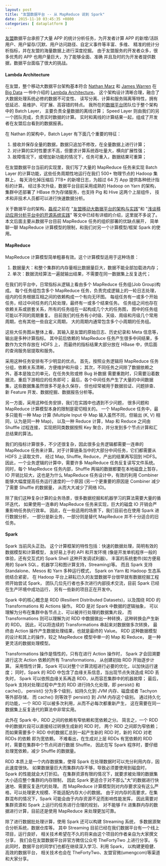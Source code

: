 ```yaml
---
layout: post
title: "友盟数据平台 -- 从 MapReduce 说到 Spark"
date: 2015-11-10 03:45:35 +0800
categories: [ dataplatform ]
---
```


[友盟][umeng]数据平台承担了大量 APP 的统计分析任务，为开发者计算 APP
的新增/活跃用户、用户留存/沉默、用户访问路径、自定义事件等丰富、多维、
精准的统计分析指标，并在友盟的海量数据上进行深度挖掘。
由于友盟服务的开发者众多，很多优秀的 APP 也用户量巨大，为了能够全面、准确
并且及时的为开发者提供数据，数据平台面临了很大的挑战。

<!-- more -->

#### Lambda Architecture

在友盟，整个移动大数据平台架构基本符合 [Nathan Marz][marz] 和 [James Warren][warren]
在 [Big Data][bigdatabook] 一书中介绍的 [Lambda Architecture][lambda-arch]。
这个架构设计清晰合理，融合了大数据处理系统必修的数据不可变性、
读写分离、计算和服务隔离等特性，拥有低延迟、易维护、可扩展、高容错的特点。
我所在的[数据平台][umengdp]团队位于整个架构中的 Batch Layer，
主要负责全量数据的离线计算；
Speed Layer 则由我们的另一个团队完成，负责实时数据的计算。
实时和离线的计算结果一起，组成了开发者在友盟后台看到的数据报表。

在 Nathan 的架构中，Batch Layer 有下面几个重要的特征：

1. 接收并保存全量的数据，数据只追加不修改，在全量数据上进行计算；
2. 对计算的实时性要求不高，但要求计算系统吞吐量大，横向扩展性强；
3. 故障情况下，或增加新功能的情况下，任务可重入，数据结果可重算；

在友盟数据平台当前的实现里，我们写了大量的 MapReduce 任务来实现 Batch Layer
的计算功能，这些任务周期性地运行在我们 500+ 物理节点的 Hadoop 集群上，
每天消化掉压缩后 7TB+ 的新增日志，为超过 64 万 App 提供各种统计指标的计算。
经过多次升级，数据平台目前采用成熟的 Hadoop on Yarn 的架构，
集群中还部署了 HBase 作为存储服务，也支持 Pig 和 Hive 这两个上层组件，
技术和非技术人员都可以进行快速数据分析。

关于数据平台的架构，[磊叔][unclelei]之前在
"[友盟移动大数据平台的架构与实践][unclelei-post0]"和
"[浅谈移动应用分析平台中的开源系统实践][unclelei-post1]"
等文中已经有详细的介绍，这里就不多说了。
本文后面主要从数据平台目前 MapReduce 任务的组织部署的优缺点展开，
简单聊一聊 MapReduce 计算模型的限制，和我们对另一个计算模型/框架 Spark 的使用。

#### MapReduce

MapReduce 计算模型简单粗暴有效。这个计算模型适用于这种场景：

1. 数据量大：和整个集群的内存量相比数据量巨大，数据不能全部加载进内存；
2. 单次：数据流经算法一遍就输出结果，不需要在同一数据集上反复迭代；

在我们的平台中，日常指标从逻辑上看由多个 MapReduce 任务组(Job Group)构成。
每个任务组包含多个 MapReduce 任务，负责完成逻辑上的一轮日志处理，
组内的任务根据互相之间的依赖构成一个有向无环图。
每组任务有一或多个开始任务，经过中间任务的几轮处理，最终有一或多个结束任务。
任务组之间也存在依赖关系或嵌套关系，所有的任务组在一起构成几个大的任务图，
图中的任务组可能以不同的周期重复。
目前我们的任务有小时级、天级、周级和月级几个常用周期，也有其他一些自定义周期，
大的周期内通常包含多个小周期的任务组。

<!-- TODO: 画一张任务逻辑关系的图 -->

这些大任务图从整体上看，其输入是友盟的原始日志、历史纪录和 Meta 信息等，
输出是多种计算指标。
其中前后依赖的 MapReduce 任务产生很多中间结果，多数作为文件存放在 HDFS 上，
而最终的指标结果大部分放在 HBase 中，供后面的查询服务层提取和服务。

采用这种任务安排有不少明显的优点。
首先，按照业务逻辑将 MapReduce 任务分组，依赖关系清晰，方便维护和升级；
其次，不同任务之间除了数据依赖之外，基本是独立的单元，在任务失败或修 Bug 补数据
需要重跑时，只需要沿着数据流，重启下游相应的任务即可；
最后，各个中间任务产生了大量的中间数据集，这些数据集虽然很多不是永久保存，
但也经常被用于数据验证、问题排查、新 Feature 开发、数据挖掘、数据报告分析等。

另一方面，采用这种任务安排，我们在实践中也遇到不少问题，
很多问题和 MapReduce 计算模型本身的限制是密切相关的。
一个 MapReduce 任务中，最多只能有一种 Map 计算
(Multiple Input 中 Map 输入虽然不同，但输出 (K, V) 相同，认为是同一种 Map)，
以及一种 Reduce 计算，Map 和 Reduce 之间由 Shuffle 过程连接，
实现把同类数据按照 Key 聚合，并分发到多个节点计算和汇总结果的算法。

我们的指标计算很多，不少还很复杂，因此很多业务逻辑都需要一连串的 MapReduce
任务来计算。对于计算链条当中的大部分中间任务，它们都需要从 HDFS 上读取文件，
经过 Map, Shuffle, Reduce，产出的结果再写回到 HDFS。
因此，一个业务逻辑的计算中，需要许多 MapReduce 任务反复读写文件系统。
同时，每个 MapReduce 任务内部，Shuffle 两端的数据都要在本地磁盘上暂存，
IO 开销比较大，这也是为什么 MapReduce 任务设计中，有效的利用 Combiner
能够大幅度提高任务运行速度的一个原因
(另一个更重要的原因是 Combiner 减少了需要 Shuffle 的数据量，
从而大大减少了网络 IO)。

除了我们这种复杂计算的业务场景，很多数据挖掘和机器学习的算法需要大量的循环迭代，
如果使用一连串的 MapReduce 任务来实现，巨大的磁盘 IO 开销会严重影响任务执行效率。
因此，在一些适用的场景下，我们目前也在使用 Spark 进行数据分析，
一部分是新业务，一部分则是替代 MapReduce 并不十分适合的旧任务。

#### Spark

Spark 当前风头正劲。
这个计算框架的特性包括：快速的数据处理，简明有效的数据模型和计算模型，
友好易上手的 API 和开发环境
(像是开发单机程序一般的体验，还有交互式的 Spark Shell 这种开发调试利器)，
丰富的系统套件(如方便易用的 Spark SQL，机器学习和图计算支持，Streaming)等。
而且 Spark 支持 Standalone、Mesos 和 Yarn 多种运行模式，
Spark on Yarn 和 Hadoop 生态系统结合紧密，
在 Hadoop 平台上耕耘已久的友盟数据平台很早就有数据挖掘工程师开始尝试 Spark，
团队几位先行者也多次进行内部技术交流，目前 Spark 已经在生产环境中成功运行，
另有一些新的项目正在开发中。

Spark 中的核心概念是 RDD (Resilient Distributed Datasets)，以及围绕 RDD
的 Transformations 和 Actions 操作。
RDD 是对 Spark 中数据的逻辑抽象，
可以理解为分布在集群中各节点上、可以被并行处理的数据集片段，
而 Transformations 则可以理解为对 RDD 中数据做出一种转换，这种转换会产生新的 RDD。
因此，可以将连续的 Transformations 串起来对数据做多次转换，
最终由 Action 操作产生数据处理结果，也就是最终的 Value。
RDD 这种数据模型的设计和其上的操作，较之 MapReduce 模型中单一的 Map 和 Reduce，
是一种更灵活的数据处理模型。

Transformations 操作是惰性的，只有在进行 Action 操作时，
Spark 才会回溯要进行这次 Action 依赖的所有 Transformations，
从创建初始 RDD 开始逐步计算。
采用惰性计算，Spark 可以对整个计算流程进行必要的优化，以加快运行速度；
同时，Spark 的 RDD 中包含了血缘关系信息，当出现节点失效造成 RDD 丢失时，
Spark 可以依照血缘关系再造 RDD，从而容忍集群中的机器故障；
最后，Spark 支持对处理过程中产生的 RDD 进行持久化处理，即 persist() 和 cache()，
persist() 分为多个级别，如持久化到 JVM 内存、磁盘或者 Tachyon 等外部存储，
而 cache() 则等效于 persist() 到 JVM 内存这个级别。
通过持久化的功能，一个 RDD 可以被多次利用，从而不必每次都重新产生，
这在需要在同一数据集上反复迭代的算法中非常实用。

此外在 Spark 中，RDD 之间的依赖有窄依赖和宽依赖之分。
简言之，一个 RDD 中的数据片段可以直接经过转换生成新的 RDD 时，
两个 RDD 之间即为窄依赖；
而如果需要多个 RDD 中的数据汇总到一起产生新的 RDD 时，新的 RDD 对老 RDDs 的依赖
即为宽依赖。
不难看出，在生成对上层 RDDs 有宽依赖的 RDD 时，需要在集群中个节点间进行数据 Shuffle，
因此在写 Spark 程序时，要仔细处理宽依赖，减少 Shuffle 的数据量。

RDD 本质上是一个内存数据集，使得 Spark 在处理数据时可以充分利用内存，因此速度很快。
如果数据量巨大而集群内存不够，导致必须要使用到磁盘时，Spark 的性能就会大打折扣。
在集群资源有限的情况下，就要求被处理的数据集大小适应整个集群的内存限制，
因此 Spark 更适合于对不那么"大"的数据进行快速地、需要反复迭代的处理。
而 MapReduce 计算模型则对内存要求没有这么严格，可以处理更大规模、不能适配内存大小的数据。
由于对内存的高要求，在集群混布的情况下，Spark 可能会由于内存资源不足而影响性能发挥，
因此需要对集群资源和 Spark 上运行的任务进行合理的规划，
对不能够 Fit 进集群内存的数据进行计算，目前还是使用 MapReduce 来处理更加可靠。

除了进行数据批处理计算，使用 Spark 还可以构建 Streaming 系统，
多数据源聚合分析系统，数据仓库等。
其中 Streaming 目前已经在我们数据平台有一个线上项目，运行良好，
相关技术希望在不久的将来由这个项目的作者亲自为大家撰文分享，
我们会在友盟数据平台非官方微信公众号 TheFortyTwo 上进行分享。
与此同时，数据平台的同学们也都在继续深入学习、利用 Spark，
以构建更稳健、高效的数据平台，
相关技术也会在 TheFortyTwo、友盟官微(umengcom)等渠道和大家分享。


[umeng]:            http://www.umeng.com/
[umengdp]:          http://www.umeng.com/jobs#数据平台工程师
[marz]:             http://nathanmarz.com/
[warren]:           https://twitter.com/jwcubed
[bigdatabook]:      https://www.manning.com/books/big-data
[lambda-arch]:      http://lambda-architecture.net/
[unclelei]:         http://weibo.com/wansonwulei
[unclelei-post0]:   http://dwz.cn/28OhS1
[unclelei-post1]:   http://blog.umeng.com/uncategorized/4530.html
